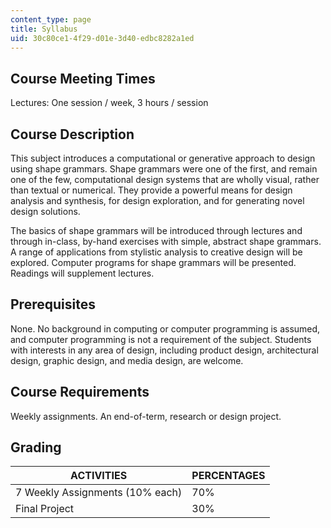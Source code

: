 ```yaml
---
content_type: page
title: Syllabus
uid: 30c80ce1-4f29-d01e-3d40-edbc8282a1ed
---
```


Course Meeting Times
--------------------

Lectures: One session / week, 3 hours / session

Course Description
------------------

This subject introduces a computational or generative approach to design using shape grammars. Shape grammars were one of the first, and remain one of the few, computational design systems that are wholly visual, rather than textual or numerical. They provide a powerful means for design analysis and synthesis, for design exploration, and for generating novel design solutions.

The basics of shape grammars will be introduced through lectures and through in-class, by-hand exercises with simple, abstract shape grammars. A range of applications from stylistic analysis to creative design will be explored. Computer programs for shape grammars will be presented. Readings will supplement lectures.

Prerequisites
-------------

None. No background in computing or computer programming is assumed, and computer programming is not a requirement of the subject. Students with interests in any area of design, including product design, architectural design, graphic design, and media design, are welcome.

Course Requirements
-------------------

Weekly assignments. An end-of-term, research or design project.

Grading
-------

| ACTIVITIES | PERCENTAGES |
| --- | --- |
| 7 Weekly Assignments (10% each) | 70% |
| Final Project | 30%